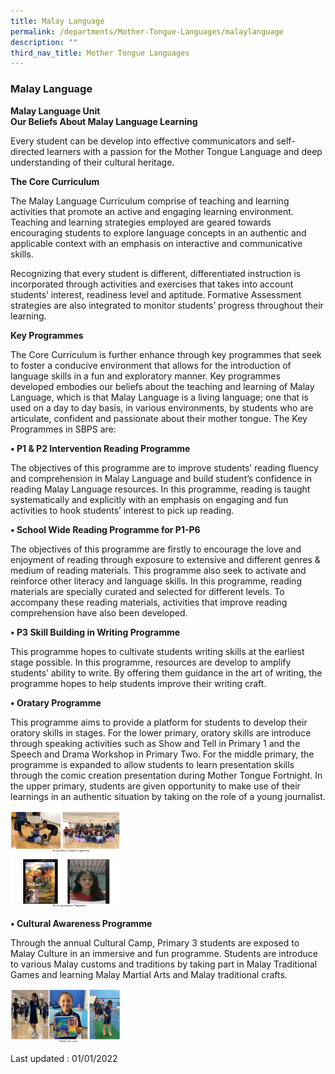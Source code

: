 ```yaml
---
title: Malay Language
permalink: /departments/Mother-Tongue-Languages/malaylanguage
description: ""
third_nav_title: Mother Tongue Languages
---
```

### Malay Language

**Malay Language Unit**  
**Our Beliefs About Malay Language Learning**  
  

Every student can be develop into effective communicators and self-directed learners with a passion for the Mother Tongue Language and deep understanding of their cultural heritage.

**The Core Curriculum**  

The Malay Language Curriculum comprise of teaching and learning activities that promote an active and engaging learning environment. Teaching and learning strategies employed are geared towards encouraging students to explore language concepts in an authentic and applicable context with an emphasis on interactive and communicative skills.

Recognizing that every student is different, differentiated instruction is incorporated through activities and exercises that takes into account students’ interest, readiness level and aptitude. Formative Assessment strategies are also integrated to monitor students’ progress throughout their learning.

  
**Key Programmes**  

The Core Curriculum is further enhance through key programmes that seek to foster a conducive environment that allows for the introduction of language skills in a fun and exploratory manner. Key programmes developed embodies our beliefs about the teaching and learning of Malay Language, which is that Malay Language is a living language; one that is used on a day to day basis, in various environments, by students who are articulate, confident and passionate about their mother tongue. The Key Programmes in SBPS are:

**• P1 & P2 Intervention Reading Programme**

The objectives of this programme are to improve students’ reading fluency and comprehension in Malay Language and build student’s confidence in reading Malay Language resources. In this programme, reading is taught systematically and explicitly with an emphasis on engaging and fun activities to hook students’ interest to pick up reading.

**• School Wide Reading Programme for P1-P6**

The objectives of this programme are firstly to encourage the love and enjoyment of reading through exposure to extensive and different genres & medium of reading materials. This programme also seek to activate and reinforce other literacy and language skills. In this programme, reading materials are specially curated and selected for different levels. To accompany these reading materials, activities that improve reading comprehension have also been developed.

**• P3 Skill Building in Writing Programme**

This programme hopes to cultivate students writing skills at the earliest stage possible. In this programme, resources are develop to amplify students’ ability to write. By offering them guidance in the art of writing, the programme hopes to help students improve their writing craft.

**• Oratary Programme**

This programme aims to provide a platform for students to develop their oratory skills in stages. For the lower primary, oratory skills are introduce through speaking activities such as Show and Tell in Primary 1 and the Speech and Drama Workshop in Primary Two. For the middle primary, the programme is expanded to allow students to learn presentation skills through the comic creation presentation during Mother Tongue Fortnight. In the upper primary, students are given opportunity to make use of their learnings in an authentic situation by taking on the role of a young journalist.

<img src="/images/ml1.png" 
     style="width:35%">

**• Cultural Awareness Programme**  

Through the annual Cultural Camp, Primary 3 students are exposed to Malay Culture in an immersive and fun programme. Students are introduce to various Malay customs and traditions by taking part in Malay Traditional Games and learning Malay Martial Arts and Malay traditional crafts.

<img src="/images/ml2.png" 
     style="width:35%">

Last updated : 01/01/2022